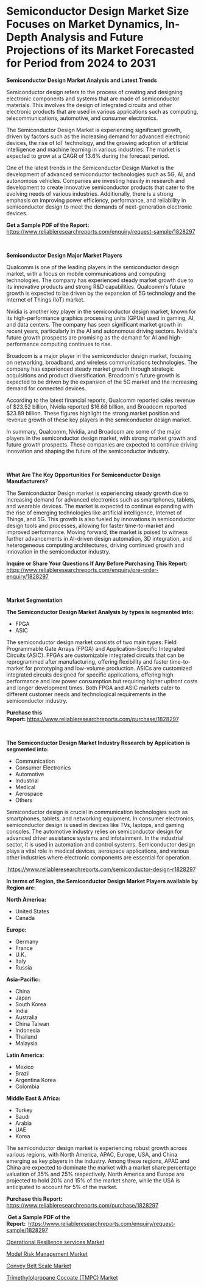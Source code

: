 <p><h1>Semiconductor Design Market Size Focuses on Market Dynamics, In-Depth Analysis and Future Projections of its Market Forecasted for Period from 2024 to 2031</h1></p><p><strong>Semiconductor Design Market Analysis and Latest Trends</strong></p>
<p><p>Semiconductor design refers to the process of creating and designing electronic components and systems that are made of semiconductor materials. This involves the design of integrated circuits and other electronic products that are used in various applications such as computing, telecommunications, automotive, and consumer electronics.</p><p>The Semiconductor Design Market is experiencing significant growth, driven by factors such as the increasing demand for advanced electronic devices, the rise of IoT technology, and the growing adoption of artificial intelligence and machine learning in various industries. The market is expected to grow at a CAGR of 13.6% during the forecast period.</p><p>One of the latest trends in the Semiconductor Design Market is the development of advanced semiconductor technologies such as 5G, AI, and autonomous vehicles. Companies are investing heavily in research and development to create innovative semiconductor products that cater to the evolving needs of various industries. Additionally, there is a strong emphasis on improving power efficiency, performance, and reliability in semiconductor design to meet the demands of next-generation electronic devices.</p></p>
<p><strong>Get a Sample PDF of the Report:&nbsp;</strong> <a href="https://www.reliableresearchreports.com/enquiry/request-sample/1828297">https://www.reliableresearchreports.com/enquiry/request-sample/1828297</a></p>
<p>&nbsp;</p>
<p><strong>Semiconductor Design Major Market Players</strong></p>
<p><p>Qualcomm is one of the leading players in the semiconductor design market, with a focus on mobile communications and computing technologies. The company has experienced steady market growth due to its innovative products and strong R&D capabilities. Qualcomm's future growth is expected to be driven by the expansion of 5G technology and the Internet of Things (IoT) market.</p><p>Nvidia is another key player in the semiconductor design market, known for its high-performance graphics processing units (GPUs) used in gaming, AI, and data centers. The company has seen significant market growth in recent years, particularly in the AI and autonomous driving sectors. Nvidia's future growth prospects are promising as the demand for AI and high-performance computing continues to rise.</p><p>Broadcom is a major player in the semiconductor design market, focusing on networking, broadband, and wireless communications technologies. The company has experienced steady market growth through strategic acquisitions and product diversification. Broadcom's future growth is expected to be driven by the expansion of the 5G market and the increasing demand for connected devices.</p><p>According to the latest financial reports, Qualcomm reported sales revenue of $23.52 billion, Nvidia reported $16.68 billion, and Broadcom reported $23.89 billion. These figures highlight the strong market position and revenue growth of these key players in the semiconductor design market.</p><p>In summary, Qualcomm, Nvidia, and Broadcom are some of the major players in the semiconductor design market, with strong market growth and future growth prospects. These companies are expected to continue driving innovation and shaping the future of the semiconductor industry.</p></p>
<p>&nbsp;</p>
<p><strong>What Are The Key Opportunities For Semiconductor Design Manufacturers?</strong></p>
<p><p>The Semiconductor Design market is experiencing steady growth due to increasing demand for advanced electronics such as smartphones, tablets, and wearable devices. The market is expected to continue expanding with the rise of emerging technologies like artificial intelligence, Internet of Things, and 5G. This growth is also fueled by innovations in semiconductor design tools and processes, allowing for faster time-to-market and improved performance. Moving forward, the market is poised to witness further advancements in AI-driven design automation, 3D integration, and heterogeneous computing architectures, driving continued growth and innovation in the semiconductor industry.</p></p>
<p><strong>Inquire or Share Your Questions If Any Before Purchasing This Report:</strong> <a href="https://www.reliableresearchreports.com/enquiry/pre-order-enquiry/1828297">https://www.reliableresearchreports.com/enquiry/pre-order-enquiry/1828297</a></p>
<p>&nbsp;</p>
<p><strong>Market Segmentation</strong></p>
<p><strong>The Semiconductor Design Market Analysis by types is segmented into:</strong></p>
<p><ul><li>FPGA</li><li>ASIC</li></ul></p>
<p><p>The semiconductor design market consists of two main types: Field Programmable Gate Arrays (FPGA) and Application-Specific Integrated Circuits (ASIC). FPGAs are customizable integrated circuits that can be reprogrammed after manufacturing, offering flexibility and faster time-to-market for prototyping and low-volume production. ASICs are customized integrated circuits designed for specific applications, offering high performance and low power consumption but requiring higher upfront costs and longer development times. Both FPGA and ASIC markets cater to different customer needs and technological requirements in the semiconductor industry.</p></p>
<p><strong>Purchase this Report:&nbsp;</strong><a href="https://www.reliableresearchreports.com/purchase/1828297">https://www.reliableresearchreports.com/purchase/1828297</a></p>
<p>&nbsp;</p>
<p><strong>The Semiconductor Design Market Industry Research by Application is segmented into:</strong></p>
<p><ul><li>Communication</li><li>Consumer Electronics</li><li>Automotive</li><li>Industrial</li><li>Medical</li><li>Aerospace</li><li>Others</li></ul></p>
<p><p>Semiconductor design is crucial in communication technologies such as smartphones, tablets, and networking equipment. In consumer electronics, semiconductor design is used in devices like TVs, laptops, and gaming consoles. The automotive industry relies on semiconductor design for advanced driver assistance systems and infotainment. In the industrial sector, it is used in automation and control systems. Semiconductor design plays a vital role in medical devices, aerospace applications, and various other industries where electronic components are essential for operation.</p></p>
<p><a href="https://www.reliableresearchreports.com/semiconductor-design-r1828297">&nbsp;https://www.reliableresearchreports.com/semiconductor-design-r1828297</a></p>
<p><strong>In terms of Region, the Semiconductor Design Market Players available by Region are:</strong></p>
<p>
    <p> <strong> North America: </strong>
        <ul>
            <li>United States</li>
            <li>Canada</li>
        </ul>
        </p> 
    <p> <strong> Europe: </strong>
        <ul>
            <li>Germany</li>
            <li>France</li>
            <li>U.K.</li>
            <li>Italy</li>
            <li>Russia</li>
        </ul>
        </p> 
    <p> <strong> Asia-Pacific: </strong>
        <ul>
            <li>China</li>
            <li>Japan</li>
            <li>South Korea</li>
            <li>India</li>
            <li>Australia</li>
            <li>China Taiwan</li>
            <li>Indonesia</li>
            <li>Thailand</li>
            <li>Malaysia</li>
        </ul>
        </p> 
    <p> <strong> Latin America: </strong>
        <ul>
            <li>Mexico</li>
            <li>Brazil</li>
            <li>Argentina Korea</li>
            <li>Colombia</li>
        </ul>
        </p> 
    <p> <strong> Middle East & Africa: </strong>
        <ul>
            <li>Turkey</li>
            <li>Saudi</li>
            <li>Arabia</li>
            <li>UAE</li>
            <li>Korea</li>
        </ul>
    </p>
    </p>
<p><p>The semiconductor design market is experiencing robust growth across various regions, with North America, APAC, Europe, USA, and China emerging as key players in the industry. Among these regions, APAC and China are expected to dominate the market with a market share percentage valuation of 35% and 25% respectively. North America and Europe are projected to hold 20% and 15% of the market share, while the USA is anticipated to account for 5% of the market.</p></p>
<p><strong>Purchase this Report: </strong><a href="https://www.reliableresearchreports.com/purchase/1828297">https://www.reliableresearchreports.com/purchase/1828297</a></p>
<p>&nbsp;<strong>Get a Sample PDF of the Report:&nbsp;&nbsp;</strong><a href="https://www.reliableresearchreports.com/enquiry/request-sample/1828297">https://www.reliableresearchreports.com/enquiry/request-sample/1828297</a></p>
<p><strong></strong></p>
<p><p><a href="https://github.com/kosella/Market-Research-Report-List-3/blob/main/operational-resilience-services-market.md">Operational Resilience services Market</a></p><p><a href="https://github.com/kufem1/Market-Research-Report-List-2/blob/main/model-risk-management-market.md">Model Risk Management Market</a></p><p><a href="https://www.linkedin.com/pulse/convey-belt-scale-market-research-report-forecasted-period-zvgde">Convey Belt Scale Market</a></p><p><a href="https://www.linkedin.com/pulse/trimethylolpropane-cocoate-tmpc-market-size-trends-growth-outlook-fcsif">Trimethylolpropane Cocoate (TMPC) Market</a></p></p>